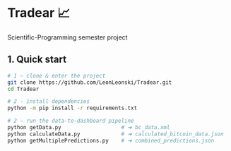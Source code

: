 # Tradear 📈
Scientific-Programming semester project  

## 1. Quick start

```bash
# 1 – clone & enter the project
git clone https://github.com/LeonLeonski/Tradear.git
cd Tradear

# 2 - install dependencies
python -m pip install -r requirements.txt

# 2 – run the data-to-dashboard pipeline
python getData.py                   # ➜ bc_data.xml
python calculateData.py             # ➜ calculated_bitcoin_data.json
python getMultiplePredictions.py    # ➜ combined_predictions.json
```